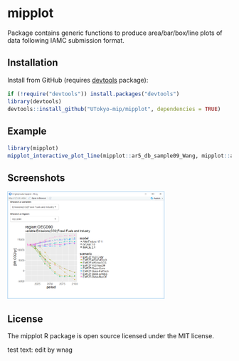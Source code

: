 # mipplot

Package contains generic functions to produce area/bar/box/line plots of data following IAMC submission format.

## Installation

Install from GitHub (requires [devtools](https://github.com/hadley/devtools) package):

```r
if (!require("devtools")) install.packages("devtools")
library(devtools)
devtools::install_github("UTokyo-mip/mipplot", dependencies = TRUE)
```

## Example

```r
library(mipplot)
mipplot_interactive_plot_line(mipplot::ar5_db_sample09_Wang, mipplot::ar5_db_rule_table_v09_Wang)
```

## Screenshots

<img src="/images/top_screenshot.png?raw=true" width=70.0% alt="screenshot" />

## License

The mipplot R package is open source licensed under the MIT license.

test text: edit by wnag
